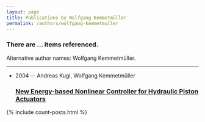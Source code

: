 ```yaml
---
layout: page
title: Publications by Wolfgang Kemmetmüller
permalink: /authors/wolfgang-kemmetmuller
---
```


<h3 id="number-posts">There are ... items referenced.</h3>
<p id='info-authors'>Alternative author names: Wolfgang Kemmetmüller.</p>
<hr />
<ul class="post-list">
<li><span class='post-meta'>2004 -- Andreas Kugi, Wolfgang Kemmetmüller</span><h3><a class='post-link' href="{{ site.baseurl }}/new-energy-based-nonlinear-controller-for-hydraulic-piston-actuators">New Energy-based Nonlinear Controller for Hydraulic Piston Actuators</a></h3></li>

</ul>
{% include count-posts.html %}
